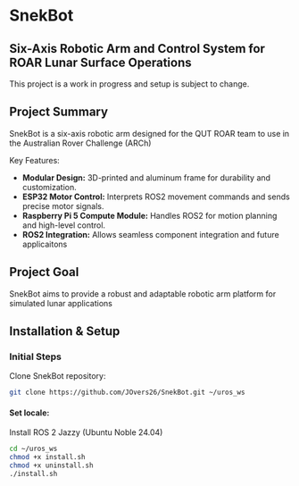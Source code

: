 # SnekBot

## Six-Axis Robotic Arm and Control System for ROAR Lunar Surface Operations

This project is a work in progress and setup is subject to change.

## Project Summary
SnekBot is a six-axis robotic arm designed for the QUT ROAR team to use in the Australian Rover Challenge (ARCh)

Key Features:
- **Modular Design:** 3D-printed and aluminum frame for durability and customization.
- **ESP32 Motor Control:** Interprets ROS2 movement commands and sends precise motor signals.
- **Raspberry Pi 5 Compute Module:** Handles ROS2 for motion planning and high-level control.
- **ROS2 Integration:** Allows seamless component integration and future applicaitons

## Project Goal
SnekBot aims to provide a robust and adaptable robotic arm platform for simulated lunar applications

## Installation & Setup
### Initial Steps
Clone SnekBot repository:

```bash
git clone https://github.com/JOvers26/SnekBot.git ~/uros_ws
```

#### Set locale:
Install ROS 2 Jazzy (Ubuntu Noble 24.04)
```bash
cd ~/uros_ws
chmod +x install.sh
chmod +x uninstall.sh
./install.sh
```



